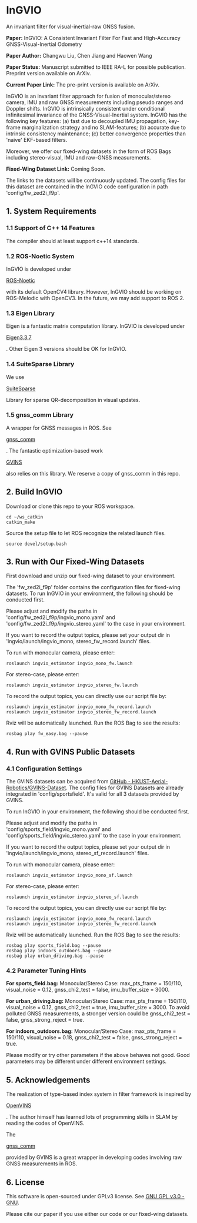 # InGVIO

An invariant filter for visual-inertial-raw GNSS fusion.

**Paper:** InGVIO: A Consistent Invariant Filter For Fast and High-Accuracy GNSS-Visual-Inertial Odometry

**Paper Author:** Changwu Liu, Chen Jiang and Haowen Wang

**Paper Status:** Manuscript submitted to IEEE RA-L for possible publication. Preprint version available on ArXiv.

**Current Paper Link:** The pre-print version is available on ArXiv.

InGVIO is an invariant filter approach for fusion of monocular/stereo camera, IMU and raw GNSS measurements including pseudo ranges and Doppler shifts. InGVIO is intrinsically consistent under conditional infinitesimal invariance of the GNSS-Visual-Inertial system. InGVIO has the following key features: (a) fast due to decoupled IMU propagation, key-frame marginalization strategy and no SLAM-features; (b) accurate due to intrinsic consistency maintenance; (c) better convergence properties than 'naive' EKF-based filters.

Moreover, we offer our fixed-wing datasets in the form of ROS Bags including stereo-visual, IMU and raw-GNSS measurements.

**Fixed-Wing Dataset Link:** Coming Soon.

The links to the datasets will be continuously updated. The config files for this dataset are contained in the InGVIO code configuration in path 'config/fw_zed2i_f9p'.

## 1. System Requirements

### 1.1  Support of C++ 14 Features

The compiler should at least support c++14 standards.

### 1.2  ROS-Noetic System

InGVIO is developed under 

[ROS-Noetic](http://wiki.ros.org/noetic/Installation/Ubuntu)

 with its default OpenCV4 library. However, InGVIO should be working on ROS-Melodic with OpenCV3. In the future, we may add support to ROS 2.

### 1.3  Eigen Library

Eigen is a fantastic matrix computation library. InGVIO is developed under

[Eigen3.3.7](https://eigen.tuxfamily.org/index.php?title=Main_Page)

. Other Eigen 3 versions should be OK for InGVIO.

### 1.4  SuiteSparse Library

We use 

[SuiteSparse](https://github.com/DrTimothyAldenDavis/SuiteSparse/releases)

 Library for sparse QR-decomposition in visual updates. 

### 1.5  gnss_comm Library

A wrapper for GNSS messages in ROS. See 

[gnss_comm](https://github.com/HKUST-Aerial-Robotics/gnss_comm)

. The fantastic optimization-based work 

[GVINS](https://github.com/HKUST-Aerial-Robotics/GVINS)

 also relies on this library. We reserve a copy of gnss_comm in this repo.

## 2. Build InGVIO

Download or clone this repo to your ROS workspace.

```
cd ~/ws_catkin
catkin_make
```

Source the setup file to let ROS recognize the related launch files.

```
source devel/setup.bash
```

## 3. Run with Our Fixed-Wing Datasets

First download and unzip our fixed-wing dataset to your environment.

The 'fw_zed2i_f9p' folder contains the configuration files for fixed-wing datasets. To run InGVIO in your environment, the following should be conducted first.

Please adjust and modify the paths in 'config/fw_zed2i_f9p/ingvio_mono.yaml' and 'config/fw_zed2i_f9p/ingvio_stereo.yaml' to the case in your environment.

If you want to record the output topics, please set your output dir in 'ingvio/launch/ingvio_mono, stereo_fw_record.launch' files.

To run with monocular camera, please enter:

```
roslaunch ingvio_estimator ingvio_mono_fw.launch
```

For stereo-case, please enter:

```
roslaunch ingvio_estimator ingvio_stereo_fw.launch
```

To record the output topics, you can directly use our script file by:

```
roslaunch ingvio_estimator ingvio_mono_fw_record.launch
roslaunch ingvio_estimator ingvio_stereo_fw_record.launch
```

Rviz will be automatically launched. Run the ROS Bag to see the results:

```
rosbag play fw_easy.bag --pause
```

## 4. Run with GVINS Public Datasets

### 4.1 Configuration Settings

The GVINS datasets can be acquired from [GitHub - HKUST-Aerial-Robotics/GVINS-Dataset](https://github.com/HKUST-Aerial-Robotics/GVINS-Dataset). The config files for GVINS Datasets are already integrated in 'config/sportsfield'. It's valid for all 3 datasets provided by GVINS.

To run InGVIO in your environment, the following should be conducted first.

Please adjust and modify the paths in 'config/sports_field/ingvio_mono.yaml' and 'config/sports_field/ingvio_stereo.yaml' to the case in your environment.

If you want to record the output topics, please set your output dir in 'ingvio/launch/ingvio_mono, stereo_sf_record.launch' files.

To run with monocular camera, please enter:

```
roslaunch ingvio_estimator ingvio_mono_sf.launch
```

For stereo-case, please enter:

```
roslaunch ingvio_estimator ingvio_stereo_sf.launch
```

To record the output topics, you can directly use our script file by:

```
roslaunch ingvio_estimator ingvio_mono_fw_record.launch
roslaunch ingvio_estimator ingvio_stereo_fw_record.launch
```

Rviz will be automatically launched. Run the ROS Bag to see the results:

```
rosbag play sports_field.bag --pause
rosbag play indoors_outdoors.bag --pause
rosbag play urban_driving.bag --pause
```

### 4.2 Parameter Tuning Hints

**For sports_field.bag:** Monocular/Stereo Case: max_pts_frame = 150/110, visual_noise = 0.12, gnss_chi2_test = false, imu_buffer_size = 3000.

**For urban_driving.bag:** Monocular/Stereo Case: max_pts_frame = 150/110, visual_noise = 0.12, gnss_chi2_test = true, imu_buffer_size = 3000. To avoid polluted GNSS measurements, a stronger version could be gnss_chi2_test = false, gnss_strong_reject = true.

**For indoors_outdoors.bag:** Monocular/Stereo Case: max_pts_frame = 150/110, visual_noise = 0.18, gnss_chi2_test = false, gnss_strong_reject = true. 

Please modify or try other parameters if the above behaves not good. Good parameters may be different under different environment settings.

## 5. Acknowledgements

The realization of type-based index system in filter framework is inspired by 

[OpenVINS](https://github.com/rpng/open_vins)

. The author himself has learned lots of programming skills in SLAM by reading the codes of OpenVINS.

The 

[gnss_comm](https://github.com/HKUST-Aerial-Robotics/gnss_comm)

 provided by GVINS is a great wrapper in developing codes involving raw GNSS measurements in ROS.

## 6. License

This software is open-sourced under GPLv3 license. See [GNU GPL v3.0 - GNU](https://www.gnu.org/licenses/gpl-3.0.html).

Please cite our paper if you use either our code or our fixed-wing datasets.
